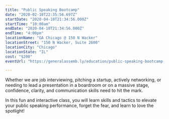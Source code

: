 ```yaml
---
title: "Public Speaking Bootcamp"
date: "2020-02-18T22:35:56.697Z"
startDate: "2020-04-10T21:34:56.000Z"
startTime: "10:00am"
endDate: "2020-04-10T21:34:56.000Z"
endTime: "4:00pm"
locationName: "GA Chicago @ 150 N Wacker"
locationStreet: "150 N Wacker, Suite 2600"
locationCity: "Chicago"
locationState: "IL"
cost: "$200"
eventUrl: "https://generalassemb.ly/education/public-speaking-bootcamp-1d3f640f-4290-4c16-97c4-c8401dde2a3d/chicago/103447"

---
```


Whether we are job interviewing, pitching a startup, actively networking, or needing to lead a presentation in a boardroom or on a massive stage, confidence, clarity, and communication skills need to hit the mark.

In this fun and interactive class, you will learn skills and tactics to elevate your public speaking performance, forget the fear, and learn to love the spotlight!

